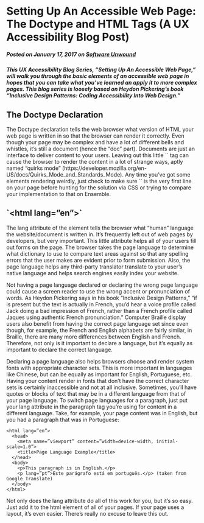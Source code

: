 # Setting Up An Accessible Web Page: The Doctype and HTML Tags (A UX Accessibility Blog Post)
##### Posted on January 17, 2017 on [Software Unwound](https://softwareunwound.com/2017/01/17/setting-up-an-accessible-web-page-the-doctype-and-html-tags-a-ux-accessibility-blog-post/)

##### This UX Accessibility Blog Series, “Setting Up An Accessible Web Page,” will walk you through the basic elements of an accessible web page in hopes that you can take what you’ve learned an apply it to more complex pages. This blog series is loosely based on Heydon Pickering’s book “Inclusive Design Patterns: Coding Accessibility Into Web Design.”

<h2>The Doctype Declaration</h2>
The Doctype declaration tells the web browser what version of HTML your web page is written in so that the browser can render it correctly. Even though your page may be complex and have a lot of different bells and whistles, it’s still a document (hence the “doc” part). Documents are just an interface to deliver content to your users. Leaving out this little `<!DOCTYPE html>` tag can cause the browser to render the content in a lot of strange ways, aptly named “quirks mode” (https://developer.mozilla.org/en-US/docs/Quirks_Mode_and_Standards_Mode). 
Any time you’ve got some elements rendering weirdly, just check to make sure `<!DOCTYPE html>` is the very first line on your page before hunting for the solution via CSS or trying to compare your implementation to that on Ensemble.

<h2>`&lt;html lang=”en”&gt;`</h2>
The lang attribute of the <html> element tells the browser what “human” language the website/document is written in. It’s frequently left out of web pages by developers, but very important. This little attribute helps all of your users fill out forms on the page. The browser takes the page language to determine what dictionary to use to compare text areas against so that any spelling errors that the user makes are evident prior to form submission. Also, the page language helps any third-party translator translate to your user’s native language and helps search engines easily index your website. 
  
Not having a page language declared or declaring the wrong page language could cause a screen reader to use the wrong accent or pronunciation of words. As Heydon Pickering says in his book “Inclusive Design Patterns,” “if <html lang=”en”> is present but the text is actually in French, you’d hear a voice profile called Jack doing a bad impression of French, rather than a French profile called Jaques using authentic French pronunciation.” Computer Braille display users also benefit from having the correct page language set since even though, for example, the French and English alphabets are fairly similar, in Braille, there are many more differences between English and French. Therefore, not only is it important to declare a language, but it’s equally as important to declare the correct language. 

Declaring a page language also helps browsers choose and render system fonts with appropriate character sets. This is more important in languages like Chinese, but can be equally as important for English, Portuguese, etc. Having your content render in fonts that don’t have the correct character sets is certainly inaccessible and not at all inclusive. 
Sometimes, you’ll have quotes or blocks of text that may be in a different language from that of your page language. To switch page languages for a paragraph, just put your lang attribute in the paragraph tag you’re using for content in a different language. Take, for example, your page content was in English, but you had a paragraph that was in Portuguese: 

```<!DOCTYPE html>
<html lang=”en”>
  <head>
    <meta name=”viewport” content=”width=device-width, initial-scale=1.0”>
    <title>Page Language Example</title>
  </head>
  <body>
    <p>This paragraph is in English.</p>
    <p lang=”pt”>Este parágrafo está em português.</p> (taken from Google Translate)
  </body>
</html>
```
Not only does the lang attribute do all of this work for you, but it’s so easy. Just add it to the html element of all of your pages. If your page uses a layout, it’s even easier. There’s really no excuse to leave this out.
